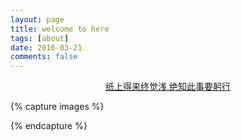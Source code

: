 ```yaml
---
layout: page
title: welcome to here
tags: [about]
date: 2016-03-21
comments: false
---
```

    
<center><a href="http://foreachlife.github.io"><b></b>纸上得来终觉浅,绝知此事要躬行</a></center>



{% capture images %}
   
{% endcapture %}







      


